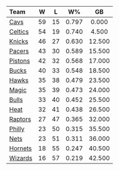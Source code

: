 | Team                            |  W  |  L  |  W%   |   GB   |
|:--------------------------------|:---:|:---:|:-----:|:------:|
| [Cavs](/r/clevelandcavs)        | 59  | 15  | 0.797 | 0.000  |
| [Celtics](/r/bostonceltics)     | 54  | 19  | 0.740 | 4.500  |
| [Knicks](/r/NYKnicks)           | 46  | 27  | 0.630 | 12.500 |
| [Pacers](/r/pacers)             | 43  | 30  | 0.589 | 15.500 |
| [Pistons](/r/DetroitPistons)    | 42  | 32  | 0.568 | 17.000 |
| [Bucks](/r/MkeBucks)            | 40  | 33  | 0.548 | 18.500 |
| [Hawks](/r/AtlantaHawks)        | 35  | 38  | 0.479 | 23.500 |
| [Magic](/r/OrlandoMagic)        | 35  | 39  | 0.473 | 24.000 |
| [Bulls](/r/chicagobulls)        | 33  | 40  | 0.452 | 25.500 |
| [Heat](/r/heat)                 | 32  | 41  | 0.438 | 26.500 |
| [Raptors](/r/torontoraptors)    | 27  | 47  | 0.365 | 32.000 |
| [Philly](/r/sixers)             | 23  | 50  | 0.315 | 35.500 |
| [Nets](/r/GoNets)               | 23  | 51  | 0.311 | 36.000 |
| [Hornets](/r/CharlotteHornets)  | 18  | 55  | 0.247 | 40.500 |
| [Wizards](/r/washingtonwizards) | 16  | 57  | 0.219 | 42.500 |